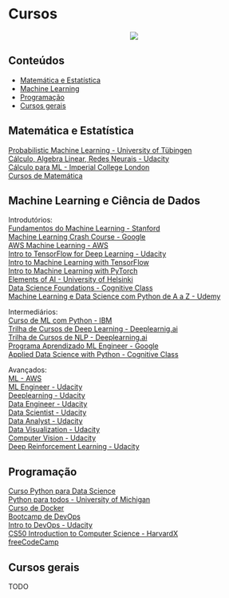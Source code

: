 # Cursos

<p align="center">
    <img src="https://media.giphy.com/media/SSirUu2TrV65ymCi4J/giphy.gif">
</p>

## Conteúdos
- [Matemática e Estatística](#matemática-e-estatística)
- [Machine Learning](#machine-learning-e-ciência-de-dados)
- [Programação](#programação)
- [Cursos gerais](#cursos-gerais)

## Matemática e Estatística

[Probabilistic Machine Learning -  University of Tübingen](https://uni-tuebingen.de/en/180804) \
[Cálculo, Algebra Linear, Redes Neurais - Udacity](https://www.udacity.com/course/ai-programming-python-nanodegree--nd089) \
[Cálculo para ML - Imperial College London](https://www.coursera.org/specializations/mathematics-machine-learning) \
[Cursos de Matemática](https://www.kdnuggets.com/2020/02/free-mathematics-courses-data-science-machine-learning.html) 

## Machine Learning e Ciência de Dados

Introdutórios: \
[Fundamentos do Machine Learning - Stanford](https://www.coursera.org/learn/machine-learning) \
[Machine Learning Crash Course - Google](https://developers.google.com/machine-learning/crash-course) \
[AWS Machine Learning - AWS](https://www.coursera.org/learn/aws-machine-learning) \
[Intro to TensorFlow for Deep Learning - Udacity](https://learndigital.withgoogle.com/digitalunlocked/course/intro-to-tensorflow-for-deep-learning) \
[Intro to Machine Learning with TensorFlow ](https://www.udacity.com/course/intro-to-machine-learning-with-tensorflow-nanodegree--nd230) \
[Intro to Machine Learning with PyTorch](https://www.udacity.com/course/intro-to-machine-learning-nanodegree--nd229) \
[Elements of AI - University of Helsinki](https://course.elementsofai.com/) \
[Data Science Foundations - Cognitive Class](https://cognitiveclass.ai/learn/data-science) \
[Machine Learning e Data Science com Python de A a Z - Udemy](https://www.udemy.com/course/machine-learning-e-data-science-com-python-y/) 

Intermediários: \
[Curso de ML com Python - IBM](https://www.coursera.org/learn/machine-learning-with-python) \
[Trilha de Cursos de Deep Learning - Deeplearnig.ai](https://www.coursera.org/specializations/deep-learning) \
[Trilha de Cursos de NLP - Deeplearning.ai](https://www.coursera.org/specializations/natural-language-processing) \
[Programa Aprendizado ML Engineer - Google](https://cloud.google.com/training/machinelearning-ai) \
[Applied Data Science with Python - Cognitive Class](https://cognitiveclass.ai/learn/data-science-with-python)

Avançados: \
[ML - AWS](https://aws.amazon.com/pt/training/learning-paths/machine-learning/) \
[ML Engineer - Udacity](https://www.udacity.com/course/machine-learning-engineer-nanodegree--nd009t) \
[Deeplearning - Udacity](https://www.udacity.com/course/deep-learning-nanodegree--nd101) \
[Data Engineer - Udacity](https://www.udacity.com/course/data-engineer-nanodegree--nd027) \
[Data Scientist - Udacity](https://www.udacity.com/course/data-scientist-nanodegree--nd025) \
[Data Analyst - Udacity](https://www.udacity.com/course/data-analyst-nanodegree--nd002) \
[Data Visualization - Udacity](https://www.udacity.com/course/data-visualization-nanodegree--nd197) \
[Computer Vision - Udacity](https://www.udacity.com/course/computer-vision-nanodegree--nd891) \
[Deep Reinforcement Learning  - Udacity](https://www.udacity.com/course/deep-reinforcement-learning-nanodegree--nd893) 

## Programação 
[Curso Python para Data Science](https://www.udemy.com/course/python-coding/?LSNPUBID=vEdqAMR5F5s&ranEAID=vEdqAMR5F5s&ranMID=39197&ranSiteID=vEdqAMR5F5s-UGlTZ4PmihadJBUQgiZvUg) \
[Python para todos - University of Michigan](https://www.coursera.org/specializations/python) \
[Curso de Docker](https://www.udemy.com/course/docker-introducao-a-administracao-de-containers/) \
[Bootcamp de DevOps](https://www.udemy.com/course/devopsbootcamp/) \
[Intro to DevOps - Udacity](https://www.udacity.com/course/intro-to-devops--ud611) \
[CS50 Introduction to Computer Science - HarvardX](https://www.edx.org/course/cs50s-introduction-to-computer-science) \
[freeCodeCamp](https://www.freecodecamp.org/learn/)

## Cursos gerais

TODO
